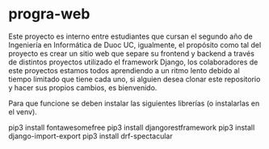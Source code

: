# progra-web
Este proyecto es interno entre estudiantes que cursan el segundo año de Ingeniería en Informática de Duoc UC, igualmente, el propósito como tal del proyecto es crear un sitio web que separe su frontend y backend a través de distintos proyectos utilizado el framework Django, los colaboradores de este proyectos estamos todos aprendiendo a un ritmo lento debido al tiempo limitado que tiene cada uno, si alguien desea clonar este repositorio y hacer sus propios cambios, es bienvenido.

Para que funcione se deben instalar las siguientes librerías (o instalarlas en el venv).

pip3 install fontawesomefree
pip3 install djangorestframework
pip3 install django-import-export
pip3 install drf-spectacular